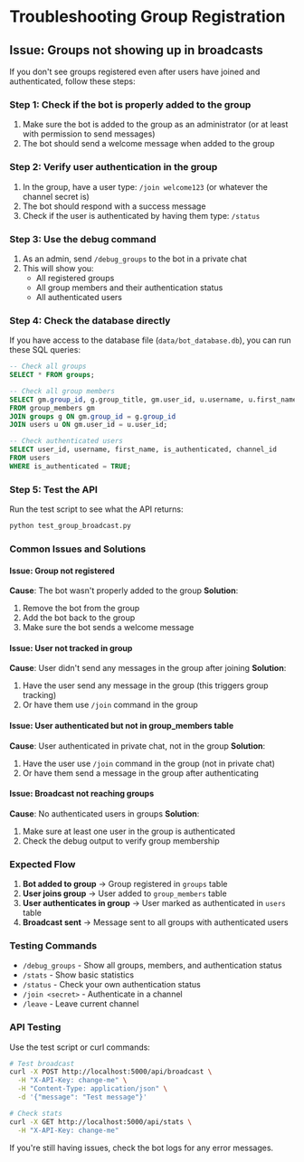 # Troubleshooting Group Registration

## Issue: Groups not showing up in broadcasts

If you don't see groups registered even after users have joined and authenticated, follow these steps:

### Step 1: Check if the bot is properly added to the group
1. Make sure the bot is added to the group as an administrator (or at least with permission to send messages)
2. The bot should send a welcome message when added to the group

### Step 2: Verify user authentication in the group
1. In the group, have a user type: `/join welcome123` (or whatever the channel secret is)
2. The bot should respond with a success message
3. Check if the user is authenticated by having them type: `/status`

### Step 3: Use the debug command
1. As an admin, send `/debug_groups` to the bot in a private chat
2. This will show you:
   - All registered groups
   - All group members and their authentication status
   - All authenticated users

### Step 4: Check the database directly
If you have access to the database file (`data/bot_database.db`), you can run these SQL queries:

```sql
-- Check all groups
SELECT * FROM groups;

-- Check all group members
SELECT gm.group_id, g.group_title, gm.user_id, u.username, u.first_name, u.is_authenticated
FROM group_members gm
JOIN groups g ON gm.group_id = g.group_id
JOIN users u ON gm.user_id = u.user_id;

-- Check authenticated users
SELECT user_id, username, first_name, is_authenticated, channel_id
FROM users 
WHERE is_authenticated = TRUE;
```

### Step 5: Test the API
Run the test script to see what the API returns:

```bash
python test_group_broadcast.py
```

### Common Issues and Solutions

#### Issue: Group not registered
**Cause**: The bot wasn't properly added to the group
**Solution**: 
1. Remove the bot from the group
2. Add the bot back to the group
3. Make sure the bot sends a welcome message

#### Issue: User not tracked in group
**Cause**: User didn't send any messages in the group after joining
**Solution**:
1. Have the user send any message in the group (this triggers group tracking)
2. Or have them use `/join` command in the group

#### Issue: User authenticated but not in group_members table
**Cause**: User authenticated in private chat, not in the group
**Solution**:
1. Have the user use `/join` command in the group (not in private chat)
2. Or have them send a message in the group after authenticating

#### Issue: Broadcast not reaching groups
**Cause**: No authenticated users in groups
**Solution**:
1. Make sure at least one user in the group is authenticated
2. Check the debug output to verify group membership

### Expected Flow

1. **Bot added to group** → Group registered in `groups` table
2. **User joins group** → User added to `group_members` table
3. **User authenticates in group** → User marked as authenticated in `users` table
4. **Broadcast sent** → Message sent to all groups with authenticated users

### Testing Commands

- `/debug_groups` - Show all groups, members, and authentication status
- `/stats` - Show basic statistics
- `/status` - Check your own authentication status
- `/join <secret>` - Authenticate in a channel
- `/leave` - Leave current channel

### API Testing

Use the test script or curl commands:

```bash
# Test broadcast
curl -X POST http://localhost:5000/api/broadcast \
  -H "X-API-Key: change-me" \
  -H "Content-Type: application/json" \
  -d '{"message": "Test message"}'

# Check stats
curl -X GET http://localhost:5000/api/stats \
  -H "X-API-Key: change-me"
```

If you're still having issues, check the bot logs for any error messages.
